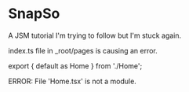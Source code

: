 # SnapSo
A JSM tutorial I'm trying to follow but I'm stuck again.

index.ts file in _root/pages is causing an error. 

export { default as Home } from './Home'; 

ERROR: File 'Home.tsx' is not a module.
